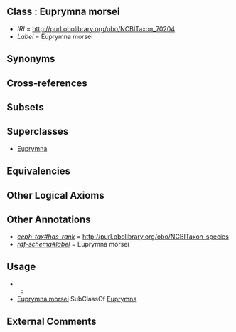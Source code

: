 
## Class : Euprymna morsei

 * *IRI* = http://purl.obolibrary.org/obo/NCBITaxon_70204
 * *Label* = Euprymna morsei

## Synonyms


## Cross-references


## Subsets


## Superclasses

 * [Euprymna](../../NCBITaxon/12/NCBITaxon_6612.md)

## Equivalencies


## Other Logical Axioms


## Other Annotations

 * *[ceph-tax#has_rank](../../ceph-tax#has/nk/ceph-tax#has_rank.md)* = http://purl.obolibrary.org/obo/NCBITaxon_species
 * *[rdf-schema#label](../../el/rdf-schema#label.md)* = Euprymna morsei

## Usage

 * -
 * [Euprymna morsei](../../NCBITaxon/04/NCBITaxon_70204.md) SubClassOf [Euprymna](../../NCBITaxon/12/NCBITaxon_6612.md)

## External Comments

